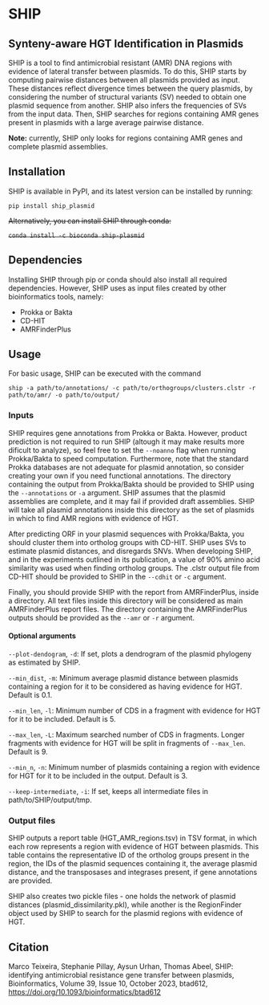 # SHIP
## Synteny-aware HGT Identification in Plasmids

SHIP is a tool to find antimicrobial resistant (AMR) DNA regions with evidence of lateral transfer between plasmids. To do this,
SHIP starts by computing pairwise distances between all plasmids provided as input. These distances
reflect divergence times between the query plasmids, by considering the number of structural variants
(SV) needed to obtain one plasmid sequence from another. SHIP also infers the frequencies of SVs
from the input data. Then, SHIP searches for regions containing AMR genes present in plasmids with
a large average pairwise distance.

**Note:** currently, SHIP only looks for regions containing AMR genes and complete plasmid assemblies.

## Installation

SHIP is available in PyPI, and its latest version can be installed by running:

```pip install ship_plasmid```

~~Alternatively, you can install SHIP through conda:~~

~~```conda install -c bioconda ship-plasmid```~~

## Dependencies

Installing SHIP through pip or conda should also install all required dependencies. However, SHIP
uses as input files created by other bioinformatics tools, namely:
- Prokka or Bakta
- CD-HIT
- AMRFinderPlus

## Usage

For basic usage, SHIP can be executed with the command

```ship -a path/to/annotations/ -c path/to/orthogroups/clusters.clstr -r path/to/amr/ -o path/to/output/```

### Inputs

SHIP requires gene annotations from Prokka or Bakta. However, product prediction is not required to run SHIP
(altough it may make results more dificult to analyze), so feel free to set the ```--noanno``` flag when
running Prokka/Bakta to speed computation. Furthermore, note that the standard Prokka databases are not
adequate for plasmid annotation, so consider creating your own if you need functional annotations.
The directory containing the output from Prokka/Bakta should be provided to SHIP using the ```--annotations``` or
```-a``` argument. SHIP assumes that the plasmid assemblies are complete, and it may fail if provided draft 
assemblies. SHIP will take all plasmid annotations inside this directory as the set of plasmids in which to
find AMR regions with evidence of HGT.

After predicting ORF in your plasmid sequences with Prokka/Bakta, you should cluster them into ortholog groups
with CD-HIT. SHIP uses SVs to estimate plasmid distances, and disregards SNVs. When developing SHIP, and in the
experiments outlined in its publication, a value of 90% amino acid similarity was used when finding ortholog groups.
The .clstr output file from CD-HIT should be provided to SHIP in the ```--cdhit``` or ```-c``` argument.

Finally, you should provide SHIP with the report from AMRFinderPlus, inside a directory. All text files inside this
directory will be considered as main AMRFinderPlus report files. The directory containing the AMRFinderPlus outputs
should be provided as the ```--amr``` or ```-r``` argument.

#### Optional arguments

```--plot-dendogram```, ```-d```: If set, plots a dendrogram of the plasmid phylogeny as estimated by SHIP.

```--min_dist```, ```-m```:  Minimum average plasmid distance between plasmids containing a region for it to be considered as having evidence for HGT. Default is 0.1.

```--min_len```, ```-l```:  Minimum number of CDS in a fragment with evidence for HGT for it to be included. Default is 5.

```--max_len```, ```-L```:  Maximum searched number of CDS in fragments. Longer fragments with evidence for HGT will be split in fragments of ```--max_len```. Default is 9.

```--min_n```, ```-n```:  Minimum number of plasmids containing a region with evidence for HGT for it to be included in the output. Default is 3.

```--keep-intermediate```, ```-i```: If set, keeps all intermediate files in path/to/SHIP/output/tmp.

### Output files

SHIP outputs a report table (HGT_AMR_regions.tsv) in TSV format, in which each row represents a region with evidence of HGT
between plasmids. This table contains the representative ID of the ortholog groups present in the region, the IDs of the
plasmid sequences containing it, the average plasmid distance, and the transposases and integrases present, if gene annotations are provided.

SHIP also creates two pickle files - one holds the network of plasmid distances (plasmid_dissimilarity.pkl), while another is the RegionFinder object used by SHIP to search for the plasmid regions with evidence of HGT.

## Citation

Marco Teixeira, Stephanie Pillay, Aysun Urhan, Thomas Abeel, SHIP: identifying antimicrobial resistance gene transfer between plasmids, 
Bioinformatics, Volume 39, Issue 10, October 2023, btad612, https://doi.org/10.1093/bioinformatics/btad612